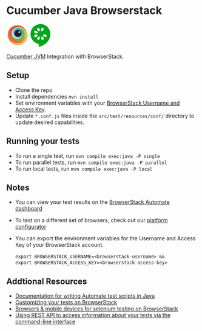 # Cucumber Java Browserstack 
<img src="src/test/resources/img/browserstack.png" width="60" height="60" ><img src="src/test/resources/img/cucumber.png" width="60" height="60" >

[Cucumber JVM](https://cucumber.io/docs/reference/jvm) Integration with BrowserStack.

## Setup
* Clone the repo
* Install dependencies `mvn install`
* Set environment variables with your [BrowserStack Username and Access Key](https://www.browserstack.com/accounts/settings).
* Update `*.conf.js` files inside the `src/test/resources/conf/` directory to update desired capabilities.

## Running your tests
* To run a single test, run `mvn compile exec:java -P single`
* To run parallel tests, run `mvn compile exec:java -P parallel` 
* To run local tests, run `mvn compile exec:java -P local`



## Notes
* You can view your test results on the [BrowserStack Automate dashboard](https://www.browserstack.com/automate)
* To test on a different set of browsers, check out our [platform configurator](https://www.browserstack.com/automate/java#setting-os-and-browser)
* You can export the environment variables for the Username and Access Key of your BrowserStack account. 

  ```
  export BROWSERSTACK_USERNAME=<browserstack-username> &&
  export BROWSERSTACK_ACCESS_KEY=<browserstack-access-key>
  ```

## Addtional Resources
* [Documentation for writing Automate test scripts in Java](https://www.browserstack.com/automate/java)
* [Customizing your tests on BrowserStack](https://www.browserstack.com/automate/capabilities)
* [Browsers & mobile devices for selenium testing on BrowserStack](https://www.browserstack.com/list-of-browsers-and-platforms?product=automate)
* [Using REST API to access information about your tests via the command-line interface](https://www.browserstack.com/automate/rest-api)

